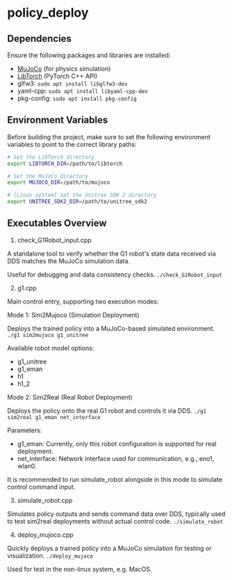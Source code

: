 # policy_deploy

## Dependencies
Ensure the following packages and libraries are installed:
- [MuJoCo](https://github.com/google-deepmind/mujoco/releases) (for physics simulation)
- [LibTorch](https://pytorch.org/get-started/locally/) (PyTorch C++ API)
- glfw3: `sudo apt install libglfw3-dev`
- yaml-cpp: `sudo apt install libyaml-cpp-dev`
- pkg-config: `sudo apt install pkg-config`

## Environment Variables
Before building the project, make sure to set the following environment variables to point to the correct library paths:
```sh
# Set the LibTorch directory
export LIBTORCH_DIR=/path/to/libtorch

# Set the MuJoCo directory
export MUJOCO_DIR=/path/to/mujoco

# [Linux system] Set the Unitree SDK 2 directory 
export UNITREE_SDK2_DIR=/path/to/unitree_sdk2
```

## Executables Overview
1. check_G1Robot_input.cpp

A standalone tool to verify whether the G1 robot's state data received via DDS matches the MuJoCo simulation data.

Useful for debugging and data consistency checks.
`./check_G1Robot_input`


2. g1.cpp

Main control entry, supporting two execution modes:

Mode 1: Sim2Mujoco (Simulation Deployment)

Deploys the trained policy into a MuJoCo-based simulated environment.
`./g1 sim2mujoco g1_unitree`

Available robot model options:
- g1_unitree
- g1_eman
- h1
- h1_2

Mode 2: Sim2Real (Real Robot Deployment)

Deploys the policy onto the real G1 robot and controls it via DDS.
`./g1 sim2real g1_eman net_interface`

Parameters:
- g1_eman: Currently, only this robot configuration is supported for real deployment.
- net_interface: Network interface used for communication, e.g., eno1, wlan0.

It is recommended to run simulate_robot alongside in this mode to simulate control command input.

3. simulate_robot.cpp

Simulates policy outputs and sends command data over DDS, typically used to test sim2real deployments without actual control code.
`./simulate_robot`

4. deploy_mujoco.cpp

Quickly deploys a trained policy into a MuJoCo simulation for testing or visualization.
`./deploy_mujoco`

Used for test in the non-linux system, e.g. MacOS.



